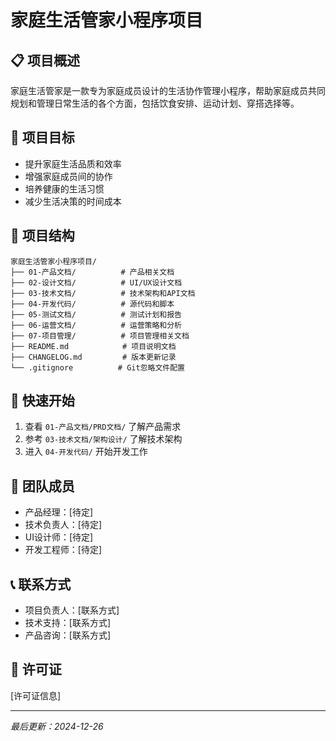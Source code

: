 # 家庭生活管家小程序项目

## 📋 项目概述
家庭生活管家是一款专为家庭成员设计的生活协作管理小程序，帮助家庭成员共同规划和管理日常生活的各个方面，包括饮食安排、运动计划、穿搭选择等。

## 🎯 项目目标
- 提升家庭生活品质和效率
- 增强家庭成员间的协作
- 培养健康的生活习惯
- 减少生活决策的时间成本

## 📁 项目结构
```
家庭生活管家小程序项目/
├── 01-产品文档/          # 产品相关文档
├── 02-设计文档/          # UI/UX设计文档
├── 03-技术文档/          # 技术架构和API文档
├── 04-开发代码/          # 源代码和脚本
├── 05-测试文档/          # 测试计划和报告
├── 06-运营文档/          # 运营策略和分析
├── 07-项目管理/          # 项目管理相关文档
├── README.md            # 项目说明文档
├── CHANGELOG.md         # 版本更新记录
└── .gitignore          # Git忽略文件配置
```

## 🚀 快速开始
1. 查看 `01-产品文档/PRD文档/` 了解产品需求
2. 参考 `03-技术文档/架构设计/` 了解技术架构
3. 进入 `04-开发代码/` 开始开发工作

## 👥 团队成员
- 产品经理：[待定]
- 技术负责人：[待定]
- UI设计师：[待定]
- 开发工程师：[待定]

## 📞 联系方式
- 项目负责人：[联系方式]
- 技术支持：[联系方式]
- 产品咨询：[联系方式]

## 📄 许可证
[许可证信息]

---
*最后更新：2024-12-26*
